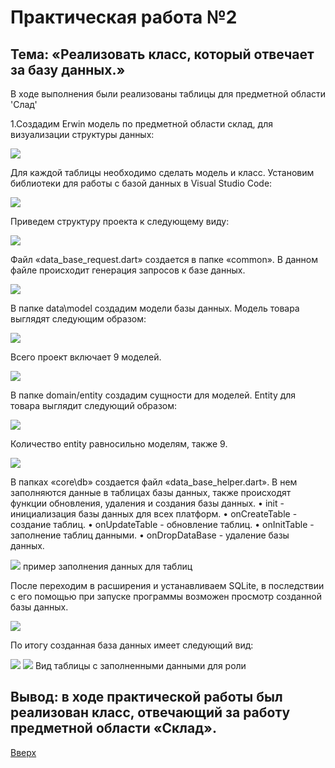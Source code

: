 <a id="up"></a>
# Практическая работа №2

## Тема: «Реализовать класс, который отвечает за базу данных.»

В ходе выполнения были реализованы таблицы для предметной области 'Слад'

1.Создадим Erwin модель по предметной области склад, для визуализации структуры данных:

<img src="https://sun9-7.userapi.com/impg/wJCw4ONrlb-9hE6KBMk73UhEsd4yQ0gDI7M1JQ/btM05_lfJ-s.jpg?size=974x498&quality=96&sign=195d2f81a20b8355c512692681ff2600&type=album">
     
Для каждой таблицы необходимо сделать модель и класс.
Установим библиотеки для работы с базой данных в Visual Studio Code: 

<img src="https://sun9-65.userapi.com/impg/rlkPaWSsjisCJjME97CqwmICob8AnnEBxAxi0w/rFolSNuvaeU.jpg?size=581x269&quality=96&sign=eb453c4eb986463ef697754c6a2d5451&type=album">
     
 Приведем структуру проекта к следующему виду:
 
<img src="https://sun9-12.userapi.com/impg/2RFAsk1kACSY8brExgDDwNTXr65nCpqrUFb19Q/ar_7sXE5n1A.jpg?size=541x266&quality=96&sign=173924eabb47b9828bba25b2ef640534&type=album">

Файл «data_base_request.dart» создается в папке «common». В данном файле происходит генерация запросов к базе данных.

<img src="https://sun9-85.userapi.com/impg/SRzv5eIQMURZLGJpPZPLnPMBwvUyfxnGdrLlfA/qeW0Fq7H1Hw.jpg?size=974x936&quality=96&sign=8cd6a089fb5e24c02d12e7817b88f891&type=album">

В папке data\model создадим модели базы данных. Модель товара выглядят следующим образом:

<img src="https://sun1-47.userapi.com/impg/HTZSvcOqKAtRoseRejyMrU-3J0Uh04BPoPIBjg/0V4a5UhSGmQ.jpg?size=974x905&quality=96&sign=74388b8ca295d9c696a4d051cac513c6&type=album">

Всего проект включает 9 моделей.

<img src="https://sun9-8.userapi.com/impg/NYrts6cKWB8JPDdANkDyKvCiGs8rPcqf_XIJjg/1sFg4_Yhi-A.jpg?size=455x419&quality=96&sign=2fffbab38ab59d7d5a14cf2c7d5f3d07&type=album">

В папке domain/entity создадим сущности для моделей. Entity для товара выглядит следующий образом:

<img src="https://sun9-67.userapi.com/impg/-mFq2L76nhuhDfs3xmgg3OyjK7E4bCcqm4Zzvg/XDF80v0qDNo.jpg?size=822x753&quality=96&sign=c61265155f8d695704ea365d60220f05&type=album">

Количество entity равносильно моделям, также 9.

<img src="https://sun9-75.userapi.com/impg/IRZJ8_fTKlRe1eH6jH2-AS6zkC11XjAd0TWkug/n78k08vJQ5w.jpg?size=509x433&quality=96&sign=613e798ce6450b98c17f48239651fa92&type=album">

В папках «core\db» создается файл «data_base_helper.dart». В нем заполняются данные в таблицах базы данных, также происходят функции обновления, удаления и создания базы данных.
•	init - инициализация базы данных для всех платформ.
•	onCreateTable - создание таблиц.
•	onUpdateTable - обновление таблиц.
•	onInitTable - заполнение таблиц данными.
•	onDropDataBase - удаление базы данных.

<img src="https://sun9-51.userapi.com/impg/JaltzbkbhYWsonpCUnqmt0MkzPoB3PcinaLd7w/cP94sNl7oNc.jpg?size=974x459&quality=96&sign=94ba84636eef670138d8b53e07846ef8&type=album">
пример заполнения данных для таблиц

После переходим в расширения и устанавливаем SQLite, в последствии с его помощью при запуске программы возможен просмотр созданной базы данных.

<img src="https://sun9-12.userapi.com/impg/P-rYZMpUWg4Xj8dE_VjJgGBDQxtBzjc6w1uCgA/TWrQHHVAT_s.jpg?size=974x269&quality=96&sign=5f4590615a895b46d6100dd64eb3bb56&type=album">

По итогу созданная база данных имеет следующий вид:

<img src="https://sun9-74.userapi.com/impg/BPwjxHbLreD40O0-8PFLGGOOZPesZ4V9kyFFBA/BMSZRIxyXI0.jpg?size=319x484&quality=96&sign=94fdfca1dd1809079a0371f9ed7d1918&type=album">

<img src="https://sun9-58.userapi.com/impg/6LphtSbpmwHzMzZqfwEX9k-WHqGZM3ncgRZdsA/uTm4RXOiFIg.jpg?size=425x420&quality=96&sign=0154f9e930cd9188e277766b53564fb7&type=album">
Вид таблицы с заполненными данными для роли

## Вывод: в ходе практической работы был реализован класс, отвечающий за работу предметной области «Склад». 
[Вверх](#up)
